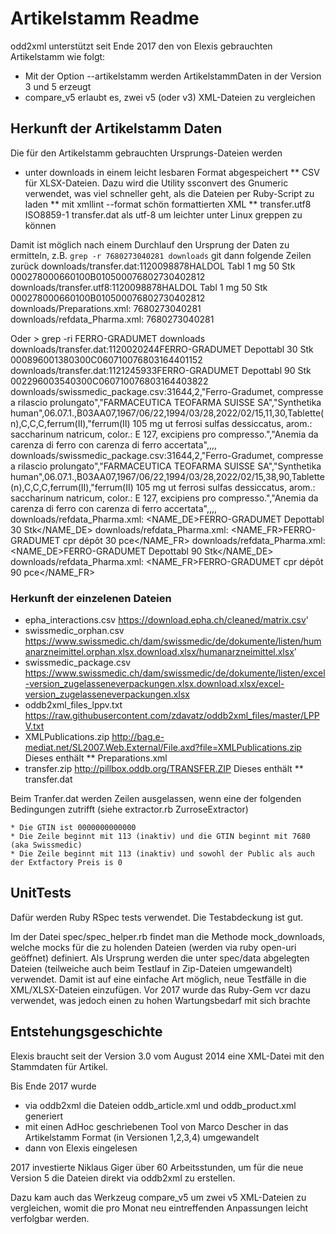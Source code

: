 # Artikelstamm Readme

odd2xml unterstützt seit Ende 2017 den von Elexis gebrauchten Artikelstamm wie folgt:

* Mit der Option --artikelstamm werden ArtikelstammDaten in der Version 3 und 5 erzeugt
* compare_v5 erlaubt es, zwei v5 (oder v3) XML-Dateien zu vergleichen

## Herkunft der Artikelstamm Daten

Die für den Artikelstamm gebrauchten Ursprungs-Dateien werden 

* unter downloads in einem leicht lesbaren Format abgespeichert 
** CSV für XLSX-Dateien. Dazu wird die Utility ssconvert des Gnumeric verwendet, was viel schneller geht, als die Dateien per Ruby-Script zu laden
** mit xmllint --format schön formattierten XML
** transfer.utf8           ISO8859-1 transfer.dat als utf-8 um leichter unter Linux greppen zu können

Damit ist möglich nach einem Durchlauf den Ursprung der Daten zu ermitteln, z.B. `grep -r 7680273040281 downloads` git dann folgende Zeilen zurück
    downloads/transfer.dat:1120098878HALDOL Tabl 1 mg 50 Stk                           000278000660100B010500076802730402812
    downloads/transfer.utf8:1120098878HALDOL Tabl 1 mg 50 Stk                           000278000660100B010500076802730402812
    downloads/Preparations.xml:        <GTIN>7680273040281</GTIN>
    downloads/refdata_Pharma.xml:        <GTIN>7680273040281</GTIN>

Oder
    > grep -ri FERRO-GRADUMET downloads
    downloads/transfer.dat:1120020244FERRO-GRADUMET Depottabl 30 Stk                   000896001380300C060710076803164401152
    downloads/transfer.dat:1121245933FERRO-GRADUMET Depottabl 90 Stk                   002296003540300C060710076803164403822
    downloads/swissmedic_package.csv:31644,2,"Ferro-Gradumet, compresse a rilascio prolungato","FARMACEUTICA TEOFARMA SUISSE SA","Synthetika human",06.07.1.,B03AA07,1967/06/22,1994/03/28,2022/02/15,11,30,Tablette(n),C,C,C,ferrum(II),"ferrum(II) 105 mg ut ferrosi sulfas dessiccatus, arom.: saccharinum natricum, color.: E 127, excipiens pro compresso.","Anemia da carenza di ferro con carenza di ferro accertata",,,,
    downloads/swissmedic_package.csv:31644,2,"Ferro-Gradumet, compresse a rilascio prolungato","FARMACEUTICA TEOFARMA SUISSE SA","Synthetika human",06.07.1.,B03AA07,1967/06/22,1994/03/28,2022/02/15,38,90,Tablette(n),C,C,C,ferrum(II),"ferrum(II) 105 mg ut ferrosi sulfas dessiccatus, arom.: saccharinum natricum, color.: E 127, excipiens pro compresso.","Anemia da carenza di ferro con carenza di ferro accertata",,,,
    downloads/refdata_Pharma.xml:        <NAME_DE>FERRO-GRADUMET Depottabl 30 Stk</NAME_DE>
    downloads/refdata_Pharma.xml:        <NAME_FR>FERRO-GRADUMET cpr dépôt 30 pce</NAME_FR>
    downloads/refdata_Pharma.xml:        <NAME_DE>FERRO-GRADUMET Depottabl 90 Stk</NAME_DE>
    downloads/refdata_Pharma.xml:        <NAME_FR>FERRO-GRADUMET cpr dépôt 90 pce</NAME_FR>

### Herkunft der einzelenen Dateien

* epha_interactions.csv   https://download.epha.ch/cleaned/matrix.csv'
* swissmedic_orphan.csv   https://www.swissmedic.ch/dam/swissmedic/de/dokumente/listen/humanarzneimittel.orphan.xlsx.download.xlsx/humanarzneimittel.xlsx'
* swissmedic_package.csv  https://www.swissmedic.ch/dam/swissmedic/de/dokumente/listen/excel-version_zugelasseneverpackungen.xlsx.download.xlsx/excel-version_zugelasseneverpackungen.xlsx
* oddb2xml_files_lppv.txt https://raw.githubusercontent.com/zdavatz/oddb2xml_files/master/LPPV.txt
* XMLPublications.zip     http://bag.e-mediat.net/SL2007.Web.External/File.axd?file=XMLPublications.zip   Dieses enthält
** Preparations.xml
* transfer.zip            http://pillbox.oddb.org/TRANSFER.ZIP Dieses enthält
** transfer.dat

Beim Tranfer.dat werden Zeilen ausgelassen, wenn eine der folgenden Bedingungen zutrifft (siehe extractor.rb ZurroseExtractor)

    * Die GTIN ist 0000000000000
    * Die Zeile beginnt mit 113 (inaktiv) und die GTIN beginnt mit 7680 (aka Swissmedic)
    * Die Zeile beginnt mit 113 (inaktiv) und sowohl der Public als auch der Extfactory Preis is 0

## UnitTests

Dafür werden Ruby RSpec tests verwendet. Die Testabdeckung ist gut.

Im der Datei spec/spec_helper.rb findet man die Methode mock_downloads, welche mocks für die zu holenden Dateien (werden via ruby open-uri geöffnet) definiert. Als Ursprung werden die unter spec/data abgelegten Dateien (teilweiche auch beim Testlauf in Zip-Dateien umgewandelt) verwendet. Damit ist auf eine einfache Art möglich, neue Testfälle in die XML/XLSX-Dateien einzufügen. Vor 2017 wurde das Ruby-Gem vcr dazu verwendet, was jedoch einen zu hohen Wartungsbedarf mit sich brachte

## Entstehungsgeschichte

Elexis braucht seit der Version 3.0 vom August 2014 eine XML-Datei mit den Stammdaten für Artikel.

Bis Ende 2017 wurde
* via oddb2xml die Dateien oddb_article.xml und oddb_product.xml generiert
* mit einen AdHoc geschriebenen Tool von Marco Descher in das Artikelstamm Format (in Versionen 1,2,3,4) umgewandelt
* dann von Elexis eingelesen

2017 investierte Niklaus Giger über 60 Arbeitsstunden, um für die neue Version 5 die Dateien direkt via oddb2xml zu erstellen.

Dazu kam auch das Werkzeug compare_v5 um zwei v5 XML-Dateien zu vergleichen, womit die pro Monat neu eintreffenden Anpassungen leicht verfolgbar werden.

